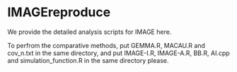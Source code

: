 # IMAGEreproduce

We provide the detailed analysis scripts for IMAGE here. 

To perfrom the comparative methods, put GEMMA.R, MACAU.R and cov_n.txt in the same directory, and put IMAGE-I.R, IMAGE-A.R, BB.R, AI.cpp and simulation_function.R in the same directory please.



